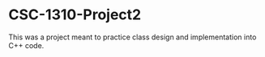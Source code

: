 # CSC-1310-Project2

This was a project meant to practice class design and implementation into C++ code.
